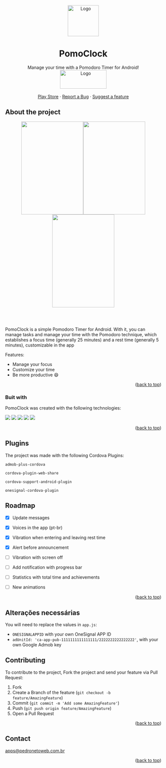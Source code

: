 <!-- Improved compatibility of back to top link: See: https://github.com/othneildrew/Best-README-Template/pull/73 -->
<a name="readme-top"></a>
<!--
*** Thanks for checking out the Best-README-Template. If you have a suggestion
*** that would make this better, please fork the repo and create a pull request
*** or simply open an issue with the tag "enhancement".
*** Don't forget to give the project a star!
*** Thanks again! Now go create something AMAZING! :D
-->



<!-- PROJECT SHIELDS -->
<!--
*** I'm using markdown "reference style" links for readability.
*** Reference links are enclosed in brackets [ ] instead of parentheses ( ).
*** See the bottom of this document for the declaration of the reference variables
*** for contributors-url, forks-url, etc. This is an optional, concise syntax you may use.
*** https://www.markdownguide.org/basic-syntax/#reference-style-links
-->



<!-- PROJECT LOGO -->
<br />
<div align="center">
    <img src="https://raw.githubusercontent.com/pedropamn/PomoClock/main/www/img/pomodoro.ico" alt="Logo" width="100" height="100">


  <h1 align="center">PomoClock</h1>

  <p align="center">
    Manage your time with a Pomodoro Timer for Android!
    <br />
    <a target="_blank" href="https://play.google.com/store/apps/details?id=com.pamn.pomoclock&hl=gsw"><img src="https://play.google.com/intl/pt-BR/badges/static/images/badges/pt-br_badge_web_generic.png" alt="Logo" width="150" height="60"></a>
    <br />
    <br />
    <a href="https://play.google.com/store/apps/details?id=com.pamn.pomoclock&hl=gsw">Play Store</a>
    ·
    <a href="https://github.com/pedropamn/PomoClock/issues">Report a Bug</a>
    ·
    <a href="https://github.com/pedropamn/PomoClock/issues">Suggest a feature</a>
  </p>
</div>




<!-- ABOUT THE PROJECT -->
## About the project

<div align="center">
  <img src="https://play-lh.googleusercontent.com/pyCSpYMJq9gbGEsWa3rX8eHBrV2wgfSu67w-bDy76SKkHzSeanLQh-G2l0PFwx_h3Iw=w2560-h1440-rw" width="200" height="300" /><img src="https://play-lh.googleusercontent.com/rC-9ewUFUMd7smg3nD298TQztGyxungkSuyjJU4eJiFTgeovHELDG8XzFvr2w-Zd9nE=w2560-h1440-rw" width="200" height="300"/><img src="https://play-lh.googleusercontent.com/oL9eY1yp5RcKb6RIwe_fVDESST9UcVd2BUXqg_OF-yWmQPfS-vOVMCdf7xQHGy1YHg=w2560-h1440-rw" width="200" height="300"/>
</div>

<br><br>

PomoClock is a simple Pomodoro Timer for Android. With it, you can manage tasks and manage your time with the Pomodoro technique, which establishes a focus time (generally 25 minutes) and a rest time (generally 5 minutes), customizable in the app

Features:
* Manage your focus
* Customize your time
* Be more productive :smile:


<p align="right">(<a href="#readme-top">back to top</a>)</p>



### Buit with

PomoClock was created with the following technologies:

<img src="https://img.shields.io/badge/-Framework7-red?style=for-the-badge&logo=framework7&logoColor=white"></img>
<img src="https://img.shields.io/badge/-Javascript-yellow?style=for-the-badge&logo=javascript&logoColor=white"></img>
<img src="https://img.shields.io/badge/-CSS-orange?style=for-the-badge&logo=css3&logoColor=white"></img>
<img src="https://img.shields.io/badge/-HTML-blue?style=for-the-badge&logo=html5&logoColor=white"></img>
<img src="https://img.shields.io/badge/-Cordova-black?style=for-the-badge&logo=apachecordova&logoColor=white"></img>


<p align="right">(<a href="#readme-top">back to top</a>)</p>


## Plugins

The project was made with the following Cordova Plugins:

`admob-plus-cordova`

`cordova-plugin-web-share`

`cordova-support-android-plugin`

`onesignal-cordova-plugin`


<!-- ROADMAP -->
## Roadmap

- [x] Update messages
- [x] Voices in the app (pt-br)
- [x] Vibration when entering and leaving rest time
- [x] Alert before announcement
- [ ] Vibration with screen off
- [ ] Add notification with progress bar
- [ ] Statistics with total time and achievements
- [ ] New animations


<p align="right">(<a href="#readme-top">back to top</a>)</p>

<!-- CONTRIBUTING -->
## Alterações necessárias

You will need to replace the values in `app.js`:

* `ONESIGNALAPPID` with your own OneSignal APP ID
* `adUnitId: 'ca-app-pub-1111111111111111/2222222222222222'`, with your own Google Admob key


<!-- CONTRIBUTING -->
## Contributing

To contribute to the project, Fork the project and send your feature via Pull Request:

1. Fork
2. Create a Branch of the feature (`git checkout -b feature/AmazingFeature`)
3. Commit (`git commit -m 'Add some AmazingFeature'`)
4. Push (`git push origin feature/AmazingFeature`)
5. Open a Pull Request




<p align="right">(<a href="#readme-top">back to top</a>)</p>

<!-- CONTACT -->
## Contact

apps@pedronetoweb.com.br


<p align="right">(<a href="#readme-top">back to top</a>)</p>



<!-- MARKDOWN LINKS & IMAGES -->
<!-- https://www.markdownguide.org/basic-syntax/#reference-style-links -->
[contributors-shield]: https://img.shields.io/github/contributors/othneildrew/Best-README-Template.svg?style=for-the-badge
[contributors-url]: https://github.com/othneildrew/Best-README-Template/graphs/contributors
[forks-shield]: https://img.shields.io/github/forks/othneildrew/Best-README-Template.svg?style=for-the-badge
[forks-url]: https://github.com/othneildrew/Best-README-Template/network/members
[stars-shield]: https://img.shields.io/github/stars/othneildrew/Best-README-Template.svg?style=for-the-badge
[stars-url]: https://github.com/othneildrew/Best-README-Template/stargazers
[issues-shield]: https://img.shields.io/github/issues/othneildrew/Best-README-Template.svg?style=for-the-badge
[issues-url]: https://github.com/othneildrew/Best-README-Template/issues
[license-shield]: https://img.shields.io/github/license/othneildrew/Best-README-Template.svg?style=for-the-badge
[license-url]: https://github.com/othneildrew/Best-README-Template/blob/master/LICENSE.txt
[linkedin-shield]: https://img.shields.io/badge/-LinkedIn-black.svg?style=for-the-badge&logo=linkedin&colorB=555
[linkedin-url]: https://linkedin.com/in/othneildrew
[product-screenshot]: images/screenshot.png
[Next.js]: https://img.shields.io/badge/next.js-000000?style=for-the-badge&logo=nextdotjs&logoColor=white
[Next-url]: https://nextjs.org/
[React.js]: https://img.shields.io/badge/React-20232A?style=for-the-badge&logo=react&logoColor=61DAFB
[React-url]: https://reactjs.org/
[Vue.js]: https://img.shields.io/badge/Vue.js-35495E?style=for-the-badge&logo=vuedotjs&logoColor=4FC08D
[Vue-url]: https://vuejs.org/
[Angular.io]: https://img.shields.io/badge/Angular-DD0031?style=for-the-badge&logo=angular&logoColor=white
[Angular-url]: https://angular.io/
[Svelte.dev]: https://img.shields.io/badge/Svelte-4A4A55?style=for-the-badge&logo=svelte&logoColor=FF3E00
[Svelte-url]: https://svelte.dev/
[Laravel.com]: https://img.shields.io/badge/Laravel-FF2D20?style=for-the-badge&logo=laravel&logoColor=white
[Laravel-url]: https://laravel.com
[Bootstrap.com]: https://img.shields.io/badge/Bootstrap-563D7C?style=for-the-badge&logo=bootstrap&logoColor=white
[Bootstrap-url]: https://getbootstrap.com
[JQuery.com]: https://img.shields.io/badge/jQuery-0769AD?style=for-the-badge&logo=jquery&logoColor=white
[JQuery-url]: https://jquery.com 
